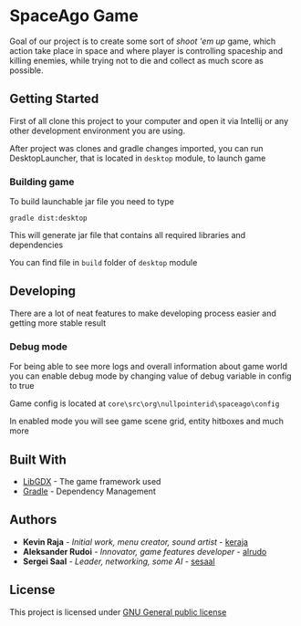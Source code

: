 # SpaceAgo Game

Goal of our project is to create some sort of _shoot 'em up_ game, which action take place in space and where player is controlling spaceship and killing enemies, while trying not to die and collect as much score as possible. 

## Getting Started

First of all clone this project to your computer and open it via Intellij or any other development environment you are using.

After project was clones and gradle changes imported, you can run DesktopLauncher, that is located in `desktop` module, to launch game

### Building game

To build launchable jar file you need to type

```
gradle dist:desktop
```

This will generate jar file that contains all required libraries and dependencies 

You can find file in `build` folder of `desktop` module

## Developing

There are a lot of neat features to make developing process easier and getting more stable result

### Debug mode

For being able to see more logs and overall information about game world you can enable debug mode by changing value of debug variable in config to true

Game config is located at `core\src\org\nullpointerid\spaceago\config`

In enabled mode you will see game scene grid, entity hitboxes and much more  

## Built With

* [LibGDX](https://libgdx.badlogicgames.com/) - The game framework used
* [Gradle](https://gradle.org/) - Dependency Management

## Authors

* **Kevin Raja** - *Initial work, menu creator, sound artist* - [keraja](https://gitlab.cs.ttu.ee/keraja)
* **Aleksander Rudoi** - *Innovator, game features developer* - [alrudo](https://gitlab.cs.ttu.ee/alrudo)
* **Sergei Saal** - *Leader, networking, some AI* - [sesaal](https://gitlab.cs.ttu.ee/sesaal)

## License

This project is licensed under [GNU General public license](https://www.gnu.org/licenses/gpl-3.0.html)


